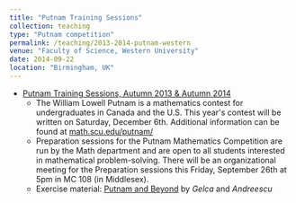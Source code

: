 ```yaml
---	
title: "Putnam Training Sessions"		
collection: teaching		
type: "Putnam competition"		
permalink: /teaching/2013-2014-putnam-western
venue: "Faculty of Science, Western University"		
date: 2014-09-22		
location: "Birmingham, UK"		
---	
```

 			
* [Putnam Training Sessions, Autumn 2013 & Autumn 2014](http://www-home.math.uwo.ca/~mpinson/) 	
   * The William Lowell Putnam is a mathematics contest for undergraduates
     in Canada and the U.S. This year's contest will be written on Saturday,
     December 6th. Additional information can be found at [math.scu.edu/putnam/](http://math.scu.edu/putnam/)
   *  Preparation sessions for the Putnam Mathematics Competition are run by
     the Math department and are open to all students interested in
     mathematical problem-solving. There will be an organizational meeting for the Preparation sessions this Friday,
     September 26th at 5pm in MC 108 (in Middlesex).
   * Exercise material: [Putnam and Beyond](http://www-bcf.usc.edu/~lototsky/PiMuEp/PutnamAndBeyond-Andreescu.pdf) by _Gelca_ and _Andreescu_
    

     
